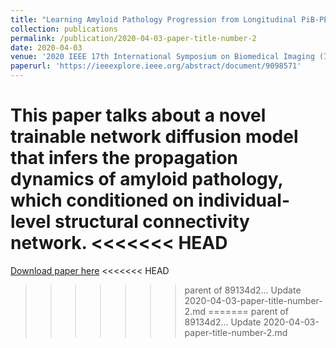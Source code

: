 ```yaml
---
title: "Learning Amyloid Pathology Progression from Longitudinal PiB-PET Images in Preclinical Alzheimer’s Disease"
collection: publications
permalink: /publication/2020-04-03-paper-title-number-2
date: 2020-04-03
venue: '2020 IEEE 17th International Symposium on Biomedical Imaging (ISBI)'
paperurl: 'https://ieeexplore.ieee.org/abstract/document/9098571'
---
```

This paper talks about a novel trainable network diffusion model that infers the propagation dynamics of amyloid pathology, which conditioned on individual-level structural connectivity network. 
<<<<<<< HEAD
=======

[Download paper here]()
<<<<<<< HEAD
>>>>>>> parent of 89134d2... Update 2020-04-03-paper-title-number-2.md
=======
>>>>>>> parent of 89134d2... Update 2020-04-03-paper-title-number-2.md
